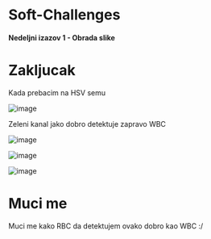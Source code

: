 # Soft-Challenges

#### Nedeljni izazov 1 - Obrada slike

# Zakljucak

Kada prebacim na HSV semu

![image](https://user-images.githubusercontent.com/45834270/98180177-92e6ea80-1f00-11eb-84a5-58ec988b541a.png)


Zeleni kanal jako dobro detektuje zapravo WBC

![image](https://user-images.githubusercontent.com/45834270/98180043-7185fe80-1f00-11eb-9196-b79306525538.png)

![image](https://user-images.githubusercontent.com/45834270/98180310-dfcac100-1f00-11eb-99fb-09b1b2a30b42.png)

![image](https://user-images.githubusercontent.com/45834270/98180355-f8d37200-1f00-11eb-9109-66f61cb10e30.png)

# Muci me

Muci me kako RBC da detektujem ovako dobro kao WBC :/

